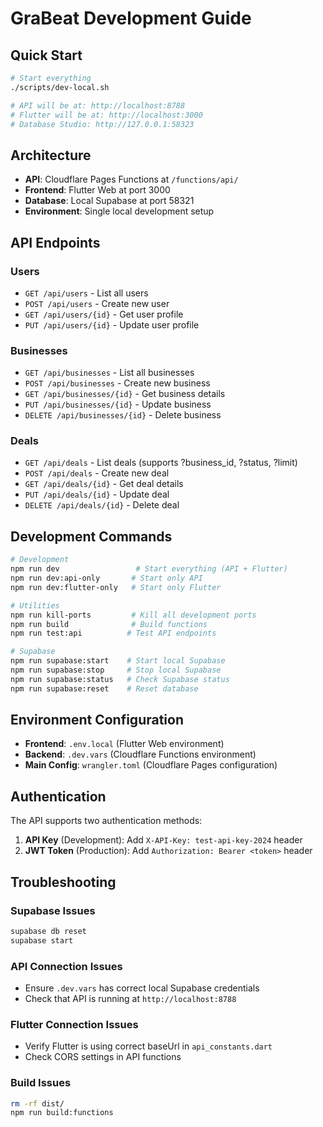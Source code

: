 # GraBeat Development Guide

## Quick Start

```bash
# Start everything
./scripts/dev-local.sh

# API will be at: http://localhost:8788
# Flutter will be at: http://localhost:3000
# Database Studio: http://127.0.0.1:58323
```

## Architecture

- **API**: Cloudflare Pages Functions at `/functions/api/`
- **Frontend**: Flutter Web at port 3000
- **Database**: Local Supabase at port 58321
- **Environment**: Single local development setup

## API Endpoints

### Users
- `GET /api/users` - List all users
- `POST /api/users` - Create new user
- `GET /api/users/{id}` - Get user profile
- `PUT /api/users/{id}` - Update user profile

### Businesses
- `GET /api/businesses` - List all businesses
- `POST /api/businesses` - Create new business
- `GET /api/businesses/{id}` - Get business details
- `PUT /api/businesses/{id}` - Update business
- `DELETE /api/businesses/{id}` - Delete business

### Deals
- `GET /api/deals` - List deals (supports ?business_id, ?status, ?limit)
- `POST /api/deals` - Create new deal
- `GET /api/deals/{id}` - Get deal details
- `PUT /api/deals/{id}` - Update deal
- `DELETE /api/deals/{id}` - Delete deal

## Development Commands

```bash
# Development
npm run dev                 # Start everything (API + Flutter)
npm run dev:api-only       # Start only API
npm run dev:flutter-only   # Start only Flutter

# Utilities
npm run kill-ports         # Kill all development ports
npm run build              # Build functions
npm run test:api          # Test API endpoints

# Supabase
npm run supabase:start    # Start local Supabase
npm run supabase:stop     # Stop local Supabase
npm run supabase:status   # Check Supabase status
npm run supabase:reset    # Reset database
```

## Environment Configuration

- **Frontend**: `.env.local` (Flutter Web environment)
- **Backend**: `.dev.vars` (Cloudflare Functions environment)
- **Main Config**: `wrangler.toml` (Cloudflare Pages configuration)

## Authentication

The API supports two authentication methods:

1. **API Key** (Development): Add `X-API-Key: test-api-key-2024` header
2. **JWT Token** (Production): Add `Authorization: Bearer <token>` header

## Troubleshooting

### Supabase Issues
```bash
supabase db reset
supabase start
```

### API Connection Issues
- Ensure `.dev.vars` has correct local Supabase credentials
- Check that API is running at `http://localhost:8788`

### Flutter Connection Issues
- Verify Flutter is using correct baseUrl in `api_constants.dart`
- Check CORS settings in API functions

### Build Issues
```bash
rm -rf dist/
npm run build:functions
```